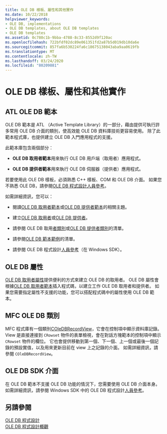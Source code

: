 ```yaml
---
title: OLE DB 樣板、屬性和其他實作
ms.date: 10/22/2018
helpviewer_keywords:
- OLE DB, implementations
- OLE DB templates, about OLE DB templates
- OLE DB templates
ms.assetid: 0c780c1b-9bba-4788-8c33-8552d9f120ac
ms.openlocfilehash: 722bfdf02dc89e061351fd2a87b5d019db10da6e
ms.sourcegitcommit: 857fa6b530224fa6c18675138043aba9aa0619fb
ms.translationtype: MT
ms.contentlocale: zh-TW
ms.lasthandoff: 03/24/2020
ms.locfileid: "80209881"
---
```

# <a name="ole-db-templates-attributes-and-other-implementations"></a>OLE DB 樣板、屬性和其他實作

## <a name="atl-ole-db-templates"></a>ATL OLE DB 範本

OLE DB 範本是 ATL （Active Template Library）的一部分，藉由提供可執行許多常用 OLE DB 介面的類別，使高效能 OLE DB 資料庫技術更容易使用。 除了此範本程式庫，也提供建立 OLE DB 入門應用程式的支援。

此範本庫包含兩個部分：

- **OLE DB 取用者範本**用來執行 OLE DB 用戶端（取用者）應用程式。

- **OLE DB 提供者範本**用來執行 OLE DB 伺服器（提供者）應用程式。

若要使用此 OLE DB 樣板，必須熟悉 C++ 樣板、COM 和 OLE DB 介面。 如果您不熟悉 OLE DB，請參閱[OLE DB 程式設計人員參考](/sql/connect/oledb/ole-db/oledb-driver-for-sql-server-programming)。

如需詳細資訊，您可以：

- 閱讀[OLE DB 取用者範本](../../data/oledb/ole-db-consumer-templates-cpp.md)或[OLE DB 提供者範本](../../data/oledb/ole-db-provider-templates-cpp.md)的相關主題。

- 建立[OLE DB 取用者](../../data/oledb/creating-an-ole-db-consumer.md)或[OLE DB 提供者](../../data/oledb/creating-an-ole-db-provider.md)。

- 請參閱 OLE DB 取用[者類別](../../data/oledb/ole-db-consumer-templates-reference.md)或[OLE DB 提供者類別](../../data/oledb/ole-db-provider-templates-reference.md)的清單。

- 請參閱[OLE DB 範本範例](https://github.com/Microsoft/VCSamples/tree/master/VC2010Samples/ATL/OLEDB)的清單。

- 請參閱 OLE DB 程式設計[人員參考](/sql/connect/oledb/ole-db/oledb-driver-for-sql-server-programming)（在 Windows SDK）。

## <a name="ole-db-attributes"></a>OLE DB 屬性

[OLE DB 取用者屬性](../../windows/ole-db-consumer-attributes.md)提供便利的方式來建立 OLE DB 的取用者。 OLE DB 屬性會根據[OLE DB 取用者範本](../../data/oledb/ole-db-consumer-templates-reference.md)插入程式碼，以建立工作 OLE DB 取用者和提供者。 如果您需要指定屬性不支援的功能，您可以搭配程式碼中的屬性使用 OLE DB 範本。

## <a name="mfc-ole-db-classes"></a>MFC OLE DB 類別

MFC 程式庫有一個類別[COleDBRecordView](../../mfc/reference/coledbrecordview-class.md)，它會在控制項中顯示資料庫記錄。 View 是直接連接到 `CRowset` 物件的表單檢視，會在對話方塊範本的控制項中顯示 `CRowset` 物件的欄位。 它也會提供移動到第一個、下一個、上一個或最後一個記錄的預設實值，以及用來更新目前在 view 上之記錄的介面。 如需詳細資訊，請參閱 `COleDBRecordView`。

## <a name="ole-db-sdk-interfaces"></a>OLE DB SDK 介面

在 OLE DB 範本不支援 OLE DB 功能的情況下，您需要使用 OLE DB 介面本身。 如需詳細資訊，請參閱 Windows SDK 中的 OLE DB 程式設計[人員參考](/sql/connect/oledb/ole-db/oledb-driver-for-sql-server-programming)。

## <a name="see-also"></a>另請參閱

[OLE DB 程式設計](../../data/oledb/ole-db-programming.md)<br/>
[OLE DB 程式設計概觀](../../data/oledb/ole-db-programming-overview.md)
